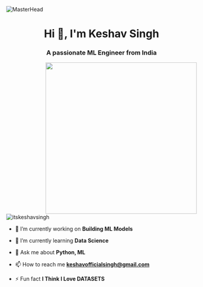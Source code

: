 ![MasterHead](https://user-images.githubusercontent.com/74038190/225813708-98b745f2-7d22-48cf-9150-083f1b00d6c9.gif)


<h1 align="center">Hi 👋, I'm Keshav Singh</h1>
<h3 align="center">A passionate ML Engineer from India</h3>

<img src="https://user-images.githubusercontent.com/74038190/212741999-016fddbd-617a-4448-8042-0ecf907aea25.gif" width="400" align="right">


<p align="left"> <img src="https://komarev.com/ghpvc/?username=parul125&label=Profile%20views&color=0e75b6&style=flat" alt="itskeshavsingh" /> </p>

- 🔭 I’m currently working on **Building ML Models**

- 🌱 I’m currently learning **Data Science**

- 💬 Ask me about **Python, ML**

- 📫 How to reach me **keshavofficialsingh@gmail.com**

- ⚡ Fun fact **I Think I Love DATASETS**


